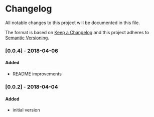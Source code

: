 # Changelog
All notable changes to this project will be documented in this file.

The format is based on [Keep a Changelog](http://keepachangelog.com/en/1.0.0/)
and this project adheres to [Semantic Versioning](http://semver.org/spec/v2.0.0.html).

### [0.0.4] - 2018-04-06
#### Added
- README improvements

### [0.0.2] - 2018-04-04
#### Added
- initial version
